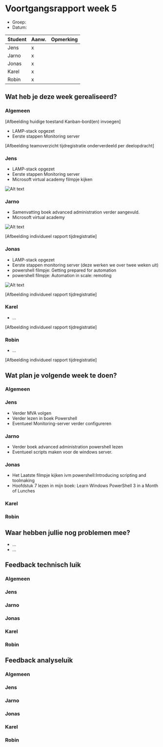 # Voortgangsrapport week 5

* Groep:
* Datum:

| Student  | Aanw. | Opmerking |
| :---     | :---  | :---      |
| Jens |  x   |           |
| Jarno |   x   |           |
| Jonas |   x   |           |
| Karel |   x   |           |
| Robin |   x   |           |

## Wat heb je deze week gerealiseerd?

### Algemeen

[Afbeelding huidige toestand Kanban-bord(en) invoegen]

* LAMP-stack opgezet
* Eerste stappen Monitoring server

[Afbeelding teamoverzicht tijdregistratie onderverdeeld per deelopdracht]

### Jens

* LAMP-stack opgezet
* Eerste stappen Monitoring server
* Microsoft virtual academy filmpje kijken

![Alt text](http://i.imgur.com/IKZJUpm.png)

### Jarno

* Samenvatting boek advanced administration verder aangevuld.
* Microsoft virtual academy

![Alt text](http://i.imgur.com/8xvFfR4.png)

[Afbeelding individueel rapport tijdregistratie]

### Jonas

* LAMP-stack opgezet
* Eerste stappen monitoring server (deze werken we over twee weken uit)
* powershell filmpje: Getting prepared for automation
* powershell filmpje: Automation in scale: remoting

![Alt text](http://i.imgur.com/F5kPazE.png)

[Afbeelding individueel rapport tijdregistratie]

### Karel

* ...

[Afbeelding individueel rapport tijdregistratie]

### Robin

* ...

[Afbeelding individueel rapport tijdregistratie]


## Wat plan je volgende week te doen?

### Algemeen
### Jens

* Verder MVA volgen
* Verder lezen in boek Powershell
* Eventueel Monitoring-server verder configureren

### Jarno
* Verder boek advanced administration powershell lezen
* Eventueel scripts maken voor de windows server.

### Jonas
* Het Laatste filmpje kijken ivm powershell:Introducing scripting and toolmaking
* Hoofdstuk 7 lezen in mijn boek: Learn Windows PowerShell 3 in a Month of Lunches

### Karel
### Robin


## Waar hebben jullie nog problemen mee?

* ...
* ...

## Feedback technisch luik

### Algemeen

### Jens
### Jarno
### Jonas
### Karel
### Robin

## Feedback analyseluik

### Algemeen

### Jens
### Jarno
### Jonas
### Karel
### Robin

